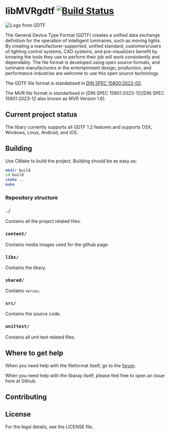 # libMVRgdtf [![Build Status](https://travis-ci.com/DeerSoftDevelopment/libVectorworksMvrGdtf.svg?token=XYyJzkGhjzcyyYrPsJnY&branch=master)](https://travis-ci.com/DeerSoftDevelopment/libVectorworksMvrGdtf)
![Logo from GDTF](content/logo.png)

The General Device Type Format (GDTF) creates a unified data exchange definition for the operation of intelligent luminaires, such as moving lights. By creating a manufacturer-supported, unified standard, customers/users of lighting control systems, CAD systems, and pre-visualizers benefit by knowing the tools they use to perform their job will work consistently and dependably. The file format is developed using open source formats, and luminaire manufacturers in the entertainment design, production, and performance industries are welcome to use this open source technology.

The GDTF file format is standatised in [DIN SPEC 15800:2022-02](https://www.beuth.de/en/technical-rule/din-spec-15800/349717520).

The MVR file format is standartised in [DIN SPEC 15801:2023-12](DIN SPEC 15801:2023-12 also known as MVR Version 1.6).

## Current project status

The libary currently supports all GDTF 1.2 features and supports OSX, Windows, Linux, Android, and iOS.

## Building

Use CMake to build the project. Building should be as easy as:

```` bash
mkdir build
cd build
cmake ..
make
````

### Repository structure

### `./`

Contains all the project related files.

### `content/`

Contains media images used for the github page.

### `libs/`

Contains the libary.

### `shared/`

Contains `xerces`.

### `src/`

Contains the source code.

### `unittest/`

Contains all unit test related files.

## Where to get help

When you need help with the fileformat itself, go to the [forum](https://gdtf-share.com/forum/). 

When you need help with the libaray itself, please feel free to open an issue here at Github.

## Contributing


## License

For the legal details, see the LICENSE file.

